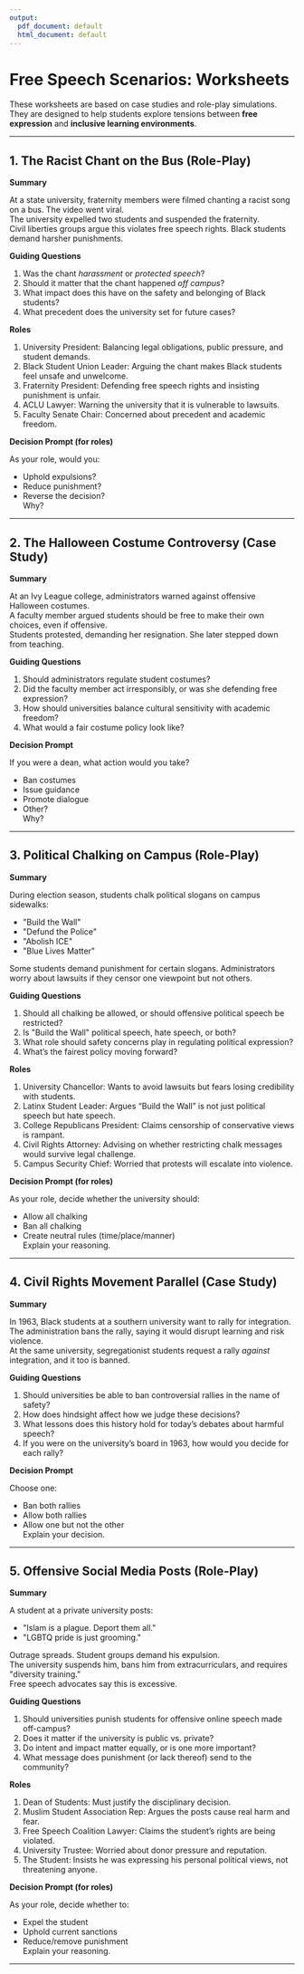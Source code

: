 ```yaml
---
output:
  pdf_document: default
  html_document: default
---
```

# Free Speech Scenarios: Worksheets

These worksheets are based on case studies and role-play simulations.  
They are designed to help students explore tensions between **free expression** and **inclusive learning environments**.  

---

## 1. The Racist Chant on the Bus (Role-Play)

**Summary**  

At a state university, fraternity members were filmed chanting a racist song on a bus. The video went viral.  
The university expelled two students and suspended the fraternity.  
Civil liberties groups argue this violates free speech rights. Black students demand harsher punishments.  

**Guiding Questions** 

1. Was the chant *harassment* or *protected speech*?  
2. Should it matter that the chant happened *off campus*?  
3. What impact does this have on the safety and belonging of Black students?  
4. What precedent does the university set for future cases?  

**Roles** 

1. University President: Balancing legal obligations, public pressure, and student demands.
2. Black Student Union Leader: Arguing the chant makes Black students feel unsafe and unwelcome.
3. Fraternity President: Defending free speech rights and insisting punishment is unfair.
4. ACLU Lawyer: Warning the university that it is vulnerable to lawsuits.
5. Faculty Senate Chair: Concerned about precedent and academic freedom.

**Decision Prompt (for roles)**  

As your role, would you:  
- Uphold expulsions?  
- Reduce punishment?  
- Reverse the decision?  
Why?  

---

## 2. The Halloween Costume Controversy (Case Study)

**Summary**  

At an Ivy League college, administrators warned against offensive Halloween costumes.  
A faculty member argued students should be free to make their own choices, even if offensive.  
Students protested, demanding her resignation. She later stepped down from teaching.  

**Guiding Questions** 

1. Should administrators regulate student costumes?  
2. Did the faculty member act irresponsibly, or was she defending free expression?  
3. How should universities balance cultural sensitivity with academic freedom?  
4. What would a fair costume policy look like?  

**Decision Prompt**  

If you were a dean, what action would you take?  
- Ban costumes  
- Issue guidance  
- Promote dialogue  
- Other?  
Why?  

---

## 3. Political Chalking on Campus (Role-Play)

**Summary**  

During election season, students chalk political slogans on campus sidewalks:  
- "Build the Wall"  
- "Defund the Police"  
- "Abolish ICE"  
- "Blue Lives Matter"  

Some students demand punishment for certain slogans. Administrators worry about lawsuits if they censor one viewpoint but not others.  

**Guiding Questions** 

1. Should all chalking be allowed, or should offensive political speech be restricted?  
2. Is "Build the Wall" political speech, hate speech, or both?  
3. What role should safety concerns play in regulating political expression?  
4. What’s the fairest policy moving forward?  

**Roles** 

1. University Chancellor: Wants to avoid lawsuits but fears losing credibility with students.
2. Latinx Student Leader: Argues “Build the Wall” is not just political speech but hate speech.
3. College Republicans President: Claims censorship of conservative views is rampant.
4. Civil Rights Attorney: Advising on whether restricting chalk messages would survive legal challenge.
5. Campus Security Chief: Worried that protests will escalate into violence.

**Decision Prompt (for roles)**  

As your role, decide whether the university should:  
- Allow all chalking  
- Ban all chalking  
- Create neutral rules (time/place/manner)  
Explain your reasoning.  

---

## 4. Civil Rights Movement Parallel (Case Study)

**Summary**  

In 1963, Black students at a southern university want to rally for integration.  
The administration bans the rally, saying it would disrupt learning and risk violence.  
At the same university, segregationist students request a rally *against* integration, and it too is banned.  

**Guiding Questions** 

1. Should universities be able to ban controversial rallies in the name of safety?  
2. How does hindsight affect how we judge these decisions?  
3. What lessons does this history hold for today’s debates about harmful speech?  
4. If you were on the university’s board in 1963, how would you decide for each rally?  

**Decision Prompt**  

Choose one:  
- Ban both rallies  
- Allow both rallies  
- Allow one but not the other  
Explain your decision.  

---

## 5. Offensive Social Media Posts (Role-Play)

**Summary**  

A student at a private university posts:  
- "Islam is a plague. Deport them all."  
- "LGBTQ pride is just grooming."  

Outrage spreads. Student groups demand his expulsion.  
The university suspends him, bans him from extracurriculars, and requires "diversity training."  
Free speech advocates say this is excessive.  

**Guiding Questions** 

1. Should universities punish students for offensive online speech made off-campus?  
2. Does it matter if the university is public vs. private?  
3. Do intent and impact matter equally, or is one more important?  
4. What message does punishment (or lack thereof) send to the community?  

**Roles** 

1. Dean of Students: Must justify the disciplinary decision.
2. Muslim Student Association Rep: Argues the posts cause real harm and fear.
3. Free Speech Coalition Lawyer: Claims the student’s rights are being violated.
4. University Trustee: Worried about donor pressure and reputation.
5. The Student: Insists he was expressing his personal political views, not threatening anyone.

**Decision Prompt (for roles)**  

As your role, decide whether to:  
- Expel the student  
- Uphold current sanctions  
- Reduce/remove punishment  
Explain your reasoning.  

---
